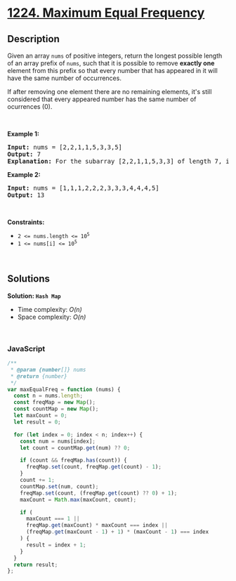 # [1224. Maximum Equal Frequency](https://leetcode.com/problems/maximum-equal-frequency)

## Description

<div class="elfjS" data-track-load="description_content"><p>Given an array <code>nums</code> of positive integers, return the longest possible length of an array prefix of <code>nums</code>, such that it is possible to remove <strong>exactly one</strong> element from this prefix so that every number that has appeared in it will have the same number of occurrences.</p>

<p>If after removing one element there are no remaining elements, it's still considered that every appeared number has the same number of ocurrences (0).</p>

<p>&nbsp;</p>
<p><strong class="example">Example 1:</strong></p>

<pre><strong>Input:</strong> nums = [2,2,1,1,5,3,3,5]
<strong>Output:</strong> 7
<strong>Explanation:</strong> For the subarray [2,2,1,1,5,3,3] of length 7, if we remove nums[4] = 5, we will get [2,2,1,1,3,3], so that each number will appear exactly twice.
</pre>

<p><strong class="example">Example 2:</strong></p>

<pre><strong>Input:</strong> nums = [1,1,1,2,2,2,3,3,3,4,4,4,5]
<strong>Output:</strong> 13
</pre>

<p>&nbsp;</p>
<p><strong>Constraints:</strong></p>

<ul>
	<li><code>2 &lt;= nums.length &lt;= 10<sup>5</sup></code></li>
	<li><code>1 &lt;= nums[i] &lt;= 10<sup>5</sup></code></li>
</ul>
</div>

<p>&nbsp;</p>

## Solutions

**Solution: `Hash Map`**

- Time complexity: <em>O(n)</em>
- Space complexity: <em>O(n)</em>

<p>&nbsp;</p>

### **JavaScript**

```js
/**
 * @param {number[]} nums
 * @return {number}
 */
var maxEqualFreq = function (nums) {
  const n = nums.length;
  const freqMap = new Map();
  const countMap = new Map();
  let maxCount = 0;
  let result = 0;

  for (let index = 0; index < n; index++) {
    const num = nums[index];
    let count = countMap.get(num) ?? 0;

    if (count && freqMap.has(count)) {
      freqMap.set(count, freqMap.get(count) - 1);
    }
    count += 1;
    countMap.set(num, count);
    freqMap.set(count, (freqMap.get(count) ?? 0) + 1);
    maxCount = Math.max(maxCount, count);

    if (
      maxCount === 1 ||
      freqMap.get(maxCount) * maxCount === index ||
      (freqMap.get(maxCount - 1) + 1) * (maxCount - 1) === index
    ) {
      result = index + 1;
    }
  }
  return result;
};
```
